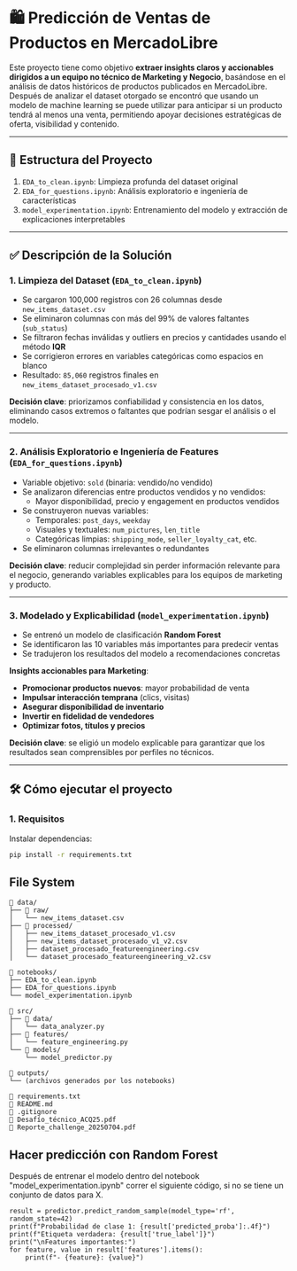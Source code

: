 # 🛍️ Predicción de Ventas de Productos en MercadoLibre

Este proyecto tiene como objetivo **extraer insights claros y accionables dirigidos a un equipo no técnico de Marketing y Negocio**, basándose en el análisis de datos históricos de productos publicados en MercadoLibre. Después de analizar el dataset otorgado se encontró que usando un modelo de machine learning se puede utilizar para anticipar si un producto tendrá al menos una venta, permitiendo apoyar decisiones estratégicas de oferta, visibilidad y contenido.

---

## 📂 Estructura del Proyecto

1. `EDA_to_clean.ipynb`: Limpieza profunda del dataset original
2. `EDA_for_questions.ipynb`: Análisis exploratorio e ingeniería de características
3. `model_experimentation.ipynb`: Entrenamiento del modelo y extracción de explicaciones interpretables

---

## ✅ Descripción de la Solución

### 1. Limpieza del Dataset (`EDA_to_clean.ipynb`)

- Se cargaron 100,000 registros con 26 columnas desde `new_items_dataset.csv`
- Se eliminaron columnas con más del 99% de valores faltantes (`sub_status`)
- Se filtraron fechas inválidas y outliers en precios y cantidades usando el método **IQR**
- Se corrigieron errores en variables categóricas como espacios en blanco
- Resultado: `85,060` registros finales en `new_items_dataset_procesado_v1.csv`

**Decisión clave**: priorizamos confiabilidad y consistencia en los datos, eliminando casos extremos o faltantes que podrían sesgar el análisis o el modelo.

---

### 2. Análisis Exploratorio e Ingeniería de Features (`EDA_for_questions.ipynb`)

- Variable objetivo: `sold` (binaria: vendido/no vendido)
- Se analizaron diferencias entre productos vendidos y no vendidos:
  - Mayor disponibilidad, precio y engagement en productos vendidos
- Se construyeron nuevas variables:
  - Temporales: `post_days`, `weekday`
  - Visuales y textuales: `num_pictures`, `len_title`
  - Categóricas limpias: `shipping_mode`, `seller_loyalty_cat`, etc.
- Se eliminaron columnas irrelevantes o redundantes

**Decisión clave**: reducir complejidad sin perder información relevante para el negocio, generando variables explicables para los equipos de marketing y producto.

---

### 3. Modelado y Explicabilidad (`model_experimentation.ipynb`)

- Se entrenó un modelo de clasificación **Random Forest**
- Se identificaron las 10 variables más importantes para predecir ventas
- Se tradujeron los resultados del modelo a recomendaciones concretas

**Insights accionables para Marketing**:
- **Promocionar productos nuevos**: mayor probabilidad de venta
- **Impulsar interacción temprana** (clics, visitas)
- **Asegurar disponibilidad de inventario**
- **Invertir en fidelidad de vendedores**
- **Optimizar fotos, títulos y precios**

**Decisión clave**: se eligió un modelo explicable para garantizar que los resultados sean comprensibles por perfiles no técnicos.

---

## 🛠️ Cómo ejecutar el proyecto

### 1. Requisitos

Instalar dependencias:

```bash
pip install -r requirements.txt
```

## File System
```
📁 data/
├── 📁 raw/
│   └── new_items_dataset.csv
├── 📁 processed/
│   ├── new_items_dataset_procesado_v1.csv
│   ├── new_items_dataset_procesado_v1_v2.csv
│   ├── dataset_procesado_featureengineering.csv
│   └── dataset_procesado_featureengineering_v2.csv

📁 notebooks/
├── EDA_to_clean.ipynb
├── EDA_for_questions.ipynb
└── model_experimentation.ipynb

📁 src/
├── 📁 data/
│   └── data_analyzer.py
├── 📁 features/
│   └── feature_engineering.py
└── 📁 models/
    └── model_predictor.py

📁 outputs/
└── (archivos generados por los notebooks)

📄 requirements.txt
📄 README.md
📄 .gitignore
📄 Desafío_técnico_ACQ25.pdf
📄 Reporte_challenge_20250704.pdf
```


## Hacer predicción con Random Forest

Después de entrenar el modelo dentro del notebook "model_experimentation.ipynb" correr el siguiente código, si no se tiene un conjunto de datos para X.
```
result = predictor.predict_random_sample(model_type='rf', random_state=42)
print(f"Probabilidad de clase 1: {result['predicted_proba']:.4f}")
print(f"Etiqueta verdadera: {result['true_label']}")
print("\nFeatures importantes:")
for feature, value in result['features'].items():
    print(f"- {feature}: {value}")
```